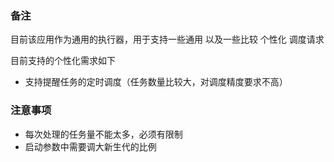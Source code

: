 ### 备注
目前该应用作为通用的执行器，用于支持一些通用 以及一些比较 个性化 调度请求

目前支持的个性化需求如下
- 支持提醒任务的定时调度（任务数量比较大，对调度精度要求不高）



### 注意事项
- 每次处理的任务量不能太多，必须有限制
- 启动参数中需要调大新生代的比例

